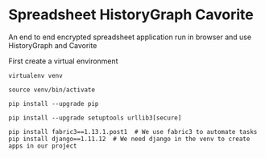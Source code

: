 # Spreadsheet HistoryGraph Cavorite
An end to end encrypted spreadsheet application run in browser and use HistoryGraph and Cavorite

First create a virtual environment

```
virtualenv venv 

source venv/bin/activate

pip install --upgrade pip 

pip install --upgrade setuptools urllib3[secure]

pip install fabric3==1.13.1.post1  # We use fabric3 to automate tasks
pip install django==1.11.12  # We need django in the venv to create apps in our project
```


